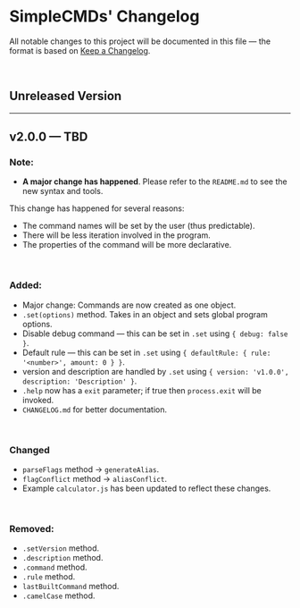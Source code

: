 # **SimpleCMDs' Changelog**
All notable changes to this project will be documented in this file — the format is based on [Keep a Changelog](https://keepachangelog.com/en/1.0.0/).

&nbsp;

## Unreleased Version

---

## v2.0.0 — TBD
### Note:
- **A major change has happened**. Please refer to the `README.md` to see the new syntax and tools.

This change has happened for several reasons:
- The command names will be set by the user (thus predictable).
- There will be less iteration involved in the program.
- The properties of the command will be more declarative.

&nbsp;

### Added:
- Major change: Commands are now created as one object.
- `.set(options)` method. Takes in an object and sets global program options.
- Disable debug command — this can be set in `.set` using `{ debug: false }`.
- Default rule — this can be set in `.set` using `{ defaultRule: { rule: '<number>', amount: 0 } }`.
- version and description are handled by `.set` using `{ version: 'v1.0.0', description: 'Description' }`.
- `.help` now has a `exit` parameter; if true then `process.exit` will be invoked.
- `CHANGELOG.md` for better documentation.

&nbsp;

### Changed
- `parseFlags` method -> `generateAlias`.
- `flagConflict` method -> `aliasConflict`.
- Example `calculator.js` has been updated to reflect these changes.
  
&nbsp;

### Removed:
- `.setVersion` method.
- `.description` method.
- `.command` method.
- `.rule` method.
- `lastBuiltCommand` method.
- `.camelCase` method.